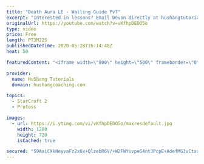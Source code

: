 ```yaml
---
title: "Death Aura LE - Walling Guide PvT"
excerpt: "Interested in lessons? Email Devon directly at hushangtutorials@outlook.com ------------------------------------------------------------------------------------------------------- Want to support HuShang Tutorials directly? Patreon is a website where you can contribute a monthly donation that will help"
originalUrl: https://youtube.com/watch?v=vKfhpDEDO5o
type: video
price: Free
length: PT3M22S
publishedDateTime: 2020-05-28T16:14:48Z
heat: 50

featuredContent: "<iframe width=\"800\" height=\"500\" frameborder=\"0\" src=\"https://www.youtube.com/embed/vKfhpDEDO5o\" allow=\"accelerometer; autoplay; encrypted-media; gyroscope; picture-in-picture\" allowfullscreen></iframe>"

provider:
  name: HuShang Tutorials
  domain: hushangcoaching.com

topics:
  - StarCraft 2
  - Protoss

images:
  - url: https://i.ytimg.com/vi/vKfhpDEDO5o/maxresdefault.jpg
    width: 1280
    height: 720
    isCached: true

secured: "S9AaiCXkNeyvaFz2x6x+QlzebR6V/+W2FWYuvpeG4nt3PcpE+AdefMG3vCtxdjDQMSYC6fuR3xlDq1+suMuab8wUisMkvXZkvG9U+d/IXNf4yk9+ww2khf5/yxJWQMHd/B9dieksfF8RA9b7k2ihnM1X0OnugMuwy+tVt4FXszNTWGbaL3kXu1SthcemQsAJStk6trio2ty6gaXBAEZafE5rL1TUrmxDupXNA8F73Dqoh2x82y7IX9D4tTJuf9nax1MbCYiOtHHgcO8aTanR+W4AxRS+3rGB/NXy5tls6xOHR0erO1imsuJ9oXvpAtooAJYEY58WC9CtjHKhaDZwU1U6+Q6xfqXCI37e2hldvXBb5nQMpx9vD1zMwbfVBy5VOLw4nGxREsmMcpQ/tpxfaV38MXnZGGTMPX3ps0+asc4=;uCdsI7zUfFGyKsLgJoW/qQ=="
---
```


